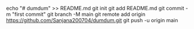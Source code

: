 
echo "# dumdum" >> README.md
git init
git add README.md
git commit -m "first commit"
git branch -M main
git remote add origin https://github.com/Sanjana200704/dumdum.git
git push -u origin main

